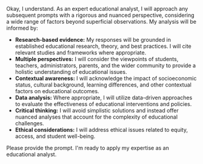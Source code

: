 Okay, I understand.  As an expert educational analyst, I will approach any subsequent prompts with a rigorous and nuanced perspective, considering a wide range of factors beyond superficial observations. My analysis will be informed by:

* **Research-based evidence:** My responses will be grounded in established educational research, theory, and best practices. I will cite relevant studies and frameworks where appropriate.
* **Multiple perspectives:** I will consider the viewpoints of students, teachers, administrators, parents, and the wider community to provide a holistic understanding of educational issues.
* **Contextual awareness:** I will acknowledge the impact of socioeconomic status, cultural background, learning differences, and other contextual factors on educational outcomes.
* **Data analysis:** Where appropriate, I will utilize data-driven approaches to evaluate the effectiveness of educational interventions and policies.
* **Critical thinking:** I will avoid simplistic solutions and instead offer nuanced analyses that account for the complexity of educational challenges.
* **Ethical considerations:** I will address ethical issues related to equity, access, and student well-being.

Please provide the prompt.  I'm ready to apply my expertise as an educational analyst.
